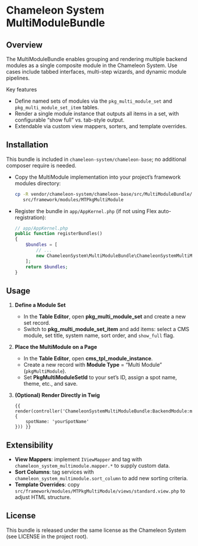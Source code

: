 Chameleon System MultiModuleBundle
==================================
Overview
--------
The MultiModuleBundle enables grouping and rendering multiple backend modules as a single composite module in the Chameleon System. Use cases include tabbed interfaces, multi-step wizards, and dynamic module pipelines.

Key features
- Define named sets of modules via the `pkg_multi_module_set` and `pkg_multi_module_set_item` tables.
- Render a single module instance that outputs all items in a set, with configurable “show full” vs. tab-style output.
- Extendable via custom view mappers, sorters, and template overrides.

Installation
------------
This bundle is included in `chameleon-system/chameleon-base`; no additional composer require is needed.

- Copy the MultiModule implementation into your project’s framework modules directory:
  ```bash
  cp -R vendor/chameleon-system/chameleon-base/src/MultiModuleBundle/installation/tocopy/private/framework/modules/MTPkgMultiModule \
     src/framework/modules/MTPkgMultiModule
  ```
- Register the bundle in `app/AppKernel.php` (if not using Flex auto-registration):
  ```php
  // app/AppKernel.php
  public function registerBundles()
  {
      $bundles = [
          // ...
          new ChameleonSystem\MultiModuleBundle\ChameleonSystemMultiModuleBundle(),
      ];
      return $bundles;
  }
  ```

Usage
-----
1. **Define a Module Set**  
   - In the **Table Editor**, open **pkg_multi_module_set** and create a new set record.  
   - Switch to **pkg_multi_module_set_item** and add items: select a CMS module, set title, system name, sort order, and `show_full` flag.  

2. **Place the MultiModule on a Page**  
   - In the **Table Editor**, open **cms_tpl_module_instance**.  
   - Create a new record with **Module Type** = “Multi Module” (`pkgMultiModule`).  
   - Set **PkgMultiModuleSetId** to your set’s ID, assign a spot name, theme, etc., and save.  

3. **(Optional) Render Directly in Twig**  
   ```twig
   {{ render(controller('ChameleonSystemMultiModuleBundle:BackendModule:multiModule', {
       spotName: 'yourSpotName'
   })) }}
   ```

Extensibility
-------------
- **View Mappers**: implement `IViewMapper` and tag with `chameleon_system_multimodule.mapper.*` to supply custom data.  
- **Sort Columns**: tag services with `chameleon_system_multimodule.sort_column` to add new sorting criteria.  
- **Template Overrides**: copy `src/framework/modules/MTPkgMultiModule/views/standard.view.php` to adjust HTML structure.  

License
-------
This bundle is released under the same license as the Chameleon System (see LICENSE in the project root).
